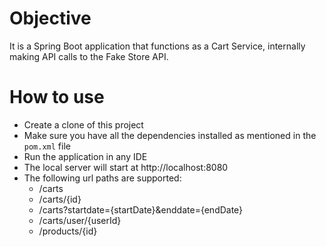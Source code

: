 # Objective
It is a Spring Boot application that functions as a Cart Service, internally making API calls to the Fake Store API.

# How to use
  * Create a clone of this project
  * Make sure you have all the dependencies installed as mentioned in the `pom.xml` file
  * Run the application in any IDE
  * The local server will start at http://localhost:8080
  * The following url paths are supported:
    * /carts
    * /carts/{id}
    * /carts?startdate={startDate}&enddate={endDate}
    * /carts/user/{userId}
    * /products/{id}
  

